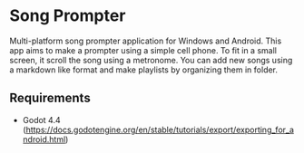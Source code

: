 # Song Prompter

Multi-platform song prompter application for Windows and Android. This app aims to make a prompter using a simple cell phone. To fit in a small screen, it scroll the song using a metronome. You can add new songs using a markdown like format and make playlists by organizing them in folder.

## Requirements

- Godot 4.4 (https://docs.godotengine.org/en/stable/tutorials/export/exporting_for_android.html)
